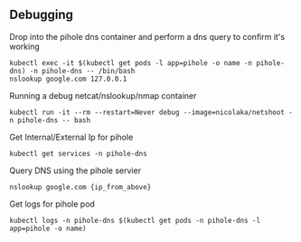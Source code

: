 ## Debugging

Drop into the pihole dns container and perform a dns query to confirm it's working

```
kubectl exec -it $(kubectl get pods -l app=pihole -o name -n pihole-dns) -n pihole-dns -- /bin/bash
nslookup google.com 127.0.0.1
```

Running a debug netcat/nslookup/nmap container

```aiignore
kubectl run -it --rm --restart=Never debug --image=nicolaka/netshoot -n pihole-dns -- bash
```

Get Internal/External Ip for pihole

```aiignore
kubectl get services -n pihole-dns
```

Query DNS using the pihole servier

```aiignore
nslookup google.com {ip_from_above}
```

Get logs for pihole pod

```aiignore
kubectl logs -n pihole-dns $(kubectl get pods -n pihole-dns -l app=pihole -o name)
```
